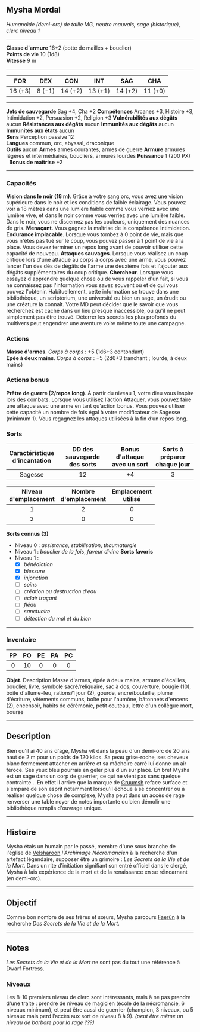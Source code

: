 ## Mysha Mordal
*Humanoïde (demi-orc) de taille MG, neutre mauvais, sage (historique), clerc niveau 1*
___
**Classe d'armure** 16+2 (cotte de mailles + bouclier)  
**Points de vie** 10 (1d8)  
**Vitesse** 9 m  
___

| FOR     | DEX    | CON     | INT     | SAG     | CHA     |
| ------- | ------ | ------- | ------- | ------- | ------- |
| 16 (+3) | 8 (-1) | 14 (+2) | 13 (+1) | 14 (+2) | 11 (+0) |
___
**Jets de sauvegarde** Sag +4, Cha +2
**Compétences** Arcanes +3, Histoire +3, Intimidation +2, Persuasion +2, Religion +3
**Vulnérabilités aux dégâts** aucun
**Résistances aux dégâts** aucun
**Immunités aux dégâts** aucun
**Immunités aux états** aucun  
**Sens**  Perception passive 12  
**Langues** commun, orc, abyssal, draconique  
**Outils** aucun
**Armes** armes courantes, armes de guerre
**Armure** armures légères et intermédiaires, boucliers, armures lourdes
**Puissance** 1 (200 PX)     **Bonus de maîtrise** +2  
___
### Capacités
**Vision dans le noir (18 m)**.  Grâce à votre sang orc, vous avez une vision supérieure dans le noir et les conditions de faible éclairage. Vous pouvez voir à 18 mètres dans une lumière faible comme vous verriez avec une lumière vive, et dans le noir comme vous verriez avec une lumière faible. Dans le noir, vous ne discernez pas les couleurs, uniquement des nuances de gris.
**Menaçant**. Vous gagnez la maîtrise de la compétence Intimidation.
**Endurance implacable**. Lorsque vous tombez à 0 point de vie, mais que vous n'êtes pas tué sur le coup, vous pouvez passer à 1 point de vie à la place. Vous devez terminer un repos long avant de pouvoir utiliser cette capacité de nouveau.
**Attaques sauvages**. Lorsque vous réalisez un coup critique lors d'une attaque au corps à corps avec une arme, vous pouvez lancer l'un des dés de dégâts de l'arme une deuxième fois et l'ajouter aux dégâts supplémentaires du coup critique.
**Chercheur**. Lorsque vous essayez d'apprendre quelque chose ou de vous rappeler d'un fait, si vous ne connaissez pas l'information vous savez souvent où et de qui vous pouvez l'obtenir. Habituellement, cette information se trouve dans une bibliothèque, un scriptorium, une université ou bien un sage, un érudit ou une créature la connaît. Votre MD peut décider que le savoir que vous recherchez est caché dans un lieu presque inaccessible, ou qu'il ne peut simplement pas être trouvé. Déterrer les secrets les plus profonds du multivers peut engendrer une aventure voire même toute une campagne.
### Actions
**Masse d'armes**. _Corps à corps_ : +5 (1d6+3 contondant)  
**Épée à deux mains**. _Corps à corps_ : +5 (2d6+3 tranchant ; lourde, à deux mains)

### Actions bonus
**Prêtre de guerre (2/repos long)**. À partir du niveau 1, votre dieu vous inspire lors des combats. Lorsque vous utilisez l’action Attaquer, vous pouvez faire une attaque avec une arme en tant qu’action bonus. Vous pouvez utiliser cette capacité un nombre de fois égal à votre modificateur de Sagesse (minimum 1). Vous regagnez les attaques utilisées à la fin d’un repos long.  

### Sorts

| Caractéristique <br>d'incantation | DD des sauvegarde <br>des sorts | Bonus d'attaque <br>avec un sort | Sorts à préparer <br>chaque jour |
| :-------------------------------: | :-----------------------------: | :------------------------------: | :------------------------------: |
|              Sagesse              |               12                |                +4                |                3                 |

| Niveau <br>d'emplacement | Nombre <br>d'emplacement | Emplacement <br>utilisé |
| :----------------------: | :----------------------: | :---------------------: |
|            1             |            2             |            0            |
|            2             |            0             |            0            |

**Sorts connus (3)** 
- Niveau 0 : _assistance_, _stabilisation_, _thaumaturgie_  
- Niveau 1 : *bouclier de la fois*, *faveur divine*
**Sorts favoris**  
- Niveau 1 : 
	- [x] _bénédiction_
	- [x] _blessure_
	- [x] _injonction_
	- [ ] _soins_
	- [ ] _création ou destruction d'eau_
	- [ ] _éclair traçant_ 
	- [ ] _fléau_
	- [ ] _sanctuaire_
	- [ ] _détection du mal et du bien_
___
### Inventaire
| PP  | PO  | PE  | PA  | PC  |
| :-: | :-: | :-: | :-: | :-: |
|  0  | 10  |  0  |  0  |  0  |

**Objet**. Description
Masse d'armes, épée à deux mains, armure d'écailles, bouclier, livre, symbole sacré/reliquaire, sac à dos, couverture, bougie (10), boite d'allume-feu, rations/1 jour (2), gourde, encre/bouteille, plume d'écriture, vêtements communs, boîte pour l'aumône, bâtonnets d'encens (2), encensoir, habits de cérémonie, petit couteau, lettre d'un collègue mort, bourse
___
## Description
Bien qu'il ai 40 ans d'age, Mysha vit dans la peau d'un demi-orc de 20 ans haut de 2 m pour un poids de 120 kilos. Sa peau grise-roche, ses cheveux blanc fermement attacher en arrière et sa mâchoire carré lui donne un air féroce. Ses yeux bleu pourrais en geler plus d'un sur place. En bref Mysha est un sage dans un corp de guerrier, ce qui ne vient pas sans quelque contrainte... En effet il arrive que la marque de [Gruumsh](https://www.aidedd.org/univers/pantheon/gruumsh/) reface surface et s'empare de son esprit notamment lorsqu'il échoue à se concentrer ou à réaliser quelque chose de complexe, Mysha peut dans un accès de rage renverser une table noyer de notes importante ou bien démolir une bibliothèque remplis d'ouvrage unique.
___
## Histoire
Mysha étais un humain par le passé, membre d'une sous branche de l'église de [Velsharoon](https://forgottenrealms.fandom.com/wiki/Velsharoon#The_Church) *l'Archimage Nécromancien* à la recherche d'un artefact légendaire, supposer être un grimoire : *Les Secrets de la Vie et de la Mort*. Dans un rite d'initiation signifiant son entré officiel dans le clergé, Mysha à fais expérience de la mort et de la renaissance en se réincarnant (en demi-orc).
___
## Objectif
Comme bon nombre de ses frères et sœurs, Mysha parcours [Faerûn](https://le-monde-des-royaumes-oublies.fandom.com/fr/wiki/Faer%C3%BBn) à la recherche *Des Secrets de la Vie et de la Mort*.
___
## Notes
*Les Secrets de la Vie et de la Mort* ne sont pas du tout une référence à Dwarf Fortress.
### Niveaux
Les 8-10 premiers niveau de clerc sont intéressants, mais à ne pas prendre d'une traite : prendre de niveau de magicien (école de la nécromancie, 6 niveaux minimum), et peut être aussi de guerrier (champion, 3 niveaux, ou 5 niveaux mais perd l’accès aux sort de niveau 8 à 9). *(peut être même un niveau de barbare pour la rage ???)*
